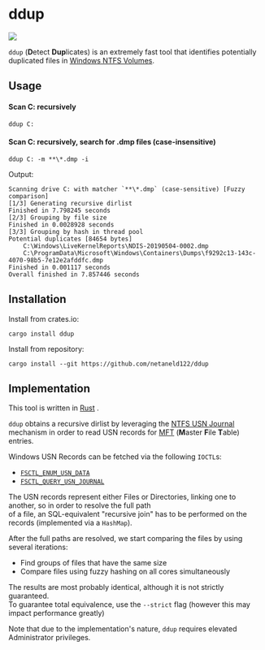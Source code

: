 # ddup

![](https://github.com/netaneld122/ddup/workflows/Rust/badge.svg)

`ddup` (**D**etect **Dup**licates) is an extremely fast tool that identifies potentially duplicated files in 
[Windows NTFS Volumes](https://en.wikipedia.org/wiki/NTFS).

## Usage
 
#### Scan C: recursively 
 ```
ddup C:
```

#### Scan C: recursively, search for .dmp files (case-insensitive) 
```
ddup C: -m **\*.dmp -i
```
Output:
```
Scanning drive C: with matcher `**\*.dmp` (case-sensitive) [Fuzzy comparison]
[1/3] Generating recursive dirlist
Finished in 7.798245 seconds
[2/3] Grouping by file size
Finished in 0.0028928 seconds
[3/3] Grouping by hash in thread pool
Potential duplicates [84654 bytes]
	C:\Windows\LiveKernelReports\NDIS-20190504-0002.dmp
	C:\ProgramData\Microsoft\Windows\Containers\Dumps\f9292c13-143c-4070-98b5-7e12e2afddfc.dmp
Finished in 0.001117 seconds
Overall finished in 7.857446 seconds
```

## Installation

Install from crates.io:
```shell script
cargo install ddup
```

Install from repository:
```shell script
cargo install --git https://github.com/netaneld122/ddup
```

## Implementation

This tool is written in [Rust](https://www.rust-lang.org/) .

`ddup` obtains a recursive dirlist by leveraging the [NTFS USN Journal](https://en.wikipedia.org/wiki/USN_Journal) mechanism 
in order to read USN records for [MFT](https://en.wikipedia.org/wiki/NTFS#Master_File_Table) (**M**aster **F**ile **T**able) entries.  

Windows USN Records can be fetched via the following `IOCTL`s:
* [`FSCTL_ENUM_USN_DATA`](https://docs.microsoft.com/en-us/windows/win32/api/winioctl/ni-winioctl-fsctl_enum_usn_data)
* [`FSCTL_QUERY_USN_JOURNAL`](https://docs.microsoft.com/en-us/windows/win32/api/winioctl/ni-winioctl-fsctl_query_usn_journal)

The USN records represent either Files or Directories, linking one to another, so in order to resolve the full path  
of a file, an SQL-equivalent "recursive join" has to be performed on the records (implemented via a `HashMap`).

After the full paths are resolved, we start comparing the files by using several iterations:
* Find groups of files that have the same size
* Compare files using fuzzy hashing on all cores simultaneously

The results are most probably identical, although it is not strictly guaranteed.  
To guarantee total equivalence, use the `--strict` flag (however this may impact performance greatly)

Note that due to the implementation's nature, `ddup` requires elevated Administrator privileges. 